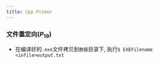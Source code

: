 ```yaml
---
title: Cpp Primer
---
```



### 文件重定向($P_19$)

- 在编译好的`.exe`文件拷贝到`数据`目录下, 执行`$ EXEFilename <infile>output.txt`

